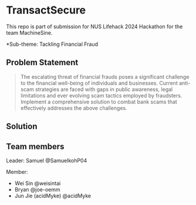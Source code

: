 # TransactSecure

This repo is part of submission for NUS Lifehack 2024 Hackathon for the team MachineSine.

\*Sub-theme: Tackling Financial Fraud

## Problem Statement

> The escalating threat of financial frauds poses a significant challenge to the financial well-being of individuals and businesses. Current anti-scam strategies are faced with gaps in public awareness, legal limitations and ever evolving scam tactics employed by fraudsters. Implement a comprehensive solution to combat bank scams that effectively addresses the above challenges.

## Solution

<!-- TODO: Add solution description -->

## Team members

Leader: Samuel @SamuelkohP04

Member:

- Wei Sin @weisintai
- Bryan @joe-oemm
- Jun Jie (acidMyke) @acidMyke
